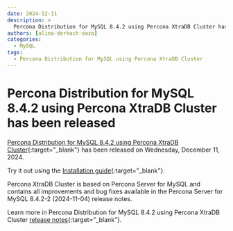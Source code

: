 ```yaml
---
date: 2024-12-11
description: >
  Percona Distribution for MySQL 8.4.2 using Percona XtraDB Cluster has been released on Wednesday, December 11, 2024.
authors: [alina-derkach-oaza]
categories:
  - MySQL
tags:
  - Percona Distribution for MySQL using Percona XtraDB Cluster
---
```


# Percona Distribution for MySQL 8.4.2 using Percona XtraDB Cluster has been released

<!-- more -->

[Percona Distribution for MySQL 8.4.2 using Percona XtraDB Cluster](https://docs.percona.com/percona-distribution-for-mysql/8.4/index.html){:target="_blank"} has been released on Wednesday, December 11, 2024.

Try it out using the [Installation guide](https://docs.percona.com/percona-distribution-for-mysql/8.4/installing.html){:target="_blank"}.

Percona XtraDB Cluster is based on Percona Server for MySQL and contains all improvements and bug fixes available in the Percona Server for MySQL 8.4.2-2 (2024-11-04) release notes.

Learn more in Percona Distribution for MySQL 8.4.2 using Percona XtraDB Cluster [release notes](https://docs.percona.com/percona-distribution-for-mysql/8.4/release-notes-pxc-8.4.2.html){:target="_blank"}.

